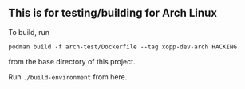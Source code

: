 ## This is for testing/building for Arch Linux

To build, run

`podman build -f arch-test/Dockerfile --tag xopp-dev-arch HACKING`

from the base directory of this project.

Run `./build-environment` from here.

